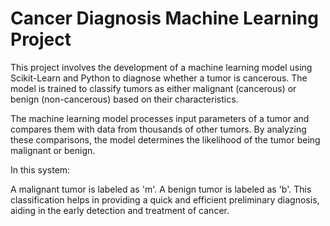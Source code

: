 # Cancer Diagnosis Machine Learning Project
This project involves the development of a machine learning model using Scikit-Learn and Python to diagnose whether a tumor is cancerous. The model is trained to classify tumors as either malignant (cancerous) or benign (non-cancerous) based on their characteristics.

The machine learning model processes input parameters of a tumor and compares them with data from thousands of other tumors. By analyzing these comparisons, the model determines the likelihood of the tumor being malignant or benign.

In this system:

A malignant tumor is labeled as 'm'.
A benign tumor is labeled as 'b'.
This classification helps in providing a quick and efficient preliminary diagnosis, aiding in the early detection and treatment of cancer.

